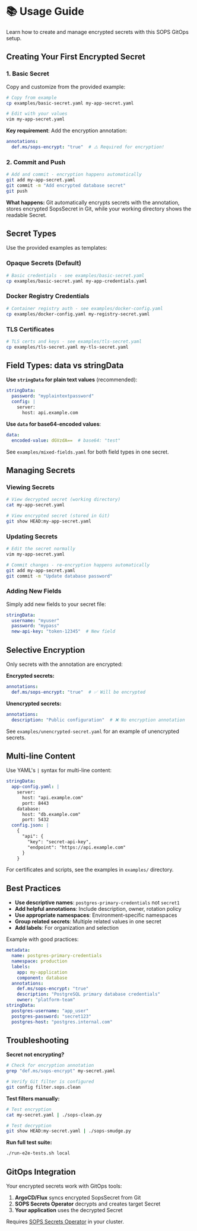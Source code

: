 # 📚 Usage Guide

Learn how to create and manage encrypted secrets with this SOPS GitOps setup.

## Creating Your First Encrypted Secret

### 1. Basic Secret

Copy and customize from the provided example:

```bash
# Copy from example
cp examples/basic-secret.yaml my-app-secret.yaml

# Edit with your values
vim my-app-secret.yaml
```

**Key requirement**: Add the encryption annotation:
```yaml
annotations:
  def.ms/sops-encrypt: "true"  # ⚠️ Required for encryption!
```

### 2. Commit and Push

```bash
# Add and commit - encryption happens automatically
git add my-app-secret.yaml
git commit -m "Add encrypted database secret"
git push
```

**What happens:** Git automatically encrypts secrets with the annotation, stores encrypted SopsSecret in Git, while your working directory shows the readable Secret.

## Secret Types

Use the provided examples as templates:

### Opaque Secrets (Default)
```bash
# Basic credentials - see examples/basic-secret.yaml
cp examples/basic-secret.yaml my-app-credentials.yaml
```

### Docker Registry Credentials  
```bash
# Container registry auth - see examples/docker-config.yaml
cp examples/docker-config.yaml my-registry-secret.yaml
```

### TLS Certificates
```bash
# TLS certs and keys - see examples/tls-secret.yaml
cp examples/tls-secret.yaml my-tls-secret.yaml
```

## Field Types: data vs stringData

**Use `stringData` for plain text values** (recommended):
```yaml
stringData:
  password: "myplaintextpassword"
  config: |
    server:
      host: api.example.com
```

**Use `data` for base64-encoded values**:
```yaml
data:
  encoded-value: dGVzdA==  # base64: "test"
```

See `examples/mixed-fields.yaml` for both field types in one secret.

## Managing Secrets

### Viewing Secrets
```bash
# View decrypted secret (working directory)
cat my-app-secret.yaml

# View encrypted secret (stored in Git)
git show HEAD:my-app-secret.yaml
```

### Updating Secrets
```bash
# Edit the secret normally
vim my-app-secret.yaml

# Commit changes - re-encryption happens automatically
git add my-app-secret.yaml
git commit -m "Update database password"
```

### Adding New Fields
Simply add new fields to your secret file:
```yaml
stringData:
  username: "myuser"
  password: "mypass"
  new-api-key: "token-12345"  # New field
```

## Selective Encryption

Only secrets with the annotation are encrypted:

**Encrypted secrets:**
```yaml
annotations:
  def.ms/sops-encrypt: "true"  # ✅ Will be encrypted
```

**Unencrypted secrets:**
```yaml
annotations:
  description: "Public configuration"  # ❌ No encryption annotation
```

See `examples/unencrypted-secret.yaml` for an example of unencrypted secrets.

## Multi-line Content

Use YAML's `|` syntax for multi-line content:

```yaml
stringData:
  app-config.yaml: |
    server:
      host: "api.example.com"
      port: 8443
    database:
      host: "db.example.com"
      port: 5432
  config.json: |
    {
      "api": {
        "key": "secret-api-key",
        "endpoint": "https://api.example.com"
      }
    }
```

For certificates and scripts, see the examples in `examples/` directory.

## Best Practices

- **Use descriptive names**: `postgres-primary-credentials` not `secret1`
- **Add helpful annotations**: Include description, owner, rotation policy
- **Use appropriate namespaces**: Environment-specific namespaces
- **Group related secrets**: Multiple related values in one secret
- **Add labels**: For organization and selection

Example with good practices:
```yaml
metadata:
  name: postgres-primary-credentials
  namespace: production
  labels:
    app: my-application
    component: database
  annotations:
    def.ms/sops-encrypt: "true"
    description: "PostgreSQL primary database credentials"
    owner: "platform-team"
stringData:
  postgres-username: "app_user"
  postgres-password: "secret123"
  postgres-host: "postgres.internal.com"
```

## Troubleshooting

**Secret not encrypting?**
```bash
# Check for encryption annotation
grep "def.ms/sops-encrypt" my-secret.yaml

# Verify Git filter is configured  
git config filter.sops.clean
```

**Test filters manually:**
```bash
# Test encryption
cat my-secret.yaml | ./sops-clean.py

# Test decryption
git show HEAD:my-secret.yaml | ./sops-smudge.py
```

**Run full test suite:**
```bash
./run-e2e-tests.sh local
```

## GitOps Integration

Your encrypted secrets work with GitOps tools:

1. **ArgoCD/Flux** syncs encrypted SopsSecret from Git
2. **SOPS Secrets Operator** decrypts and creates target Secret  
3. **Your application** uses the decrypted Secret

Requires [SOPS Secrets Operator](https://github.com/isindir/sops-secrets-operator) in your cluster.
